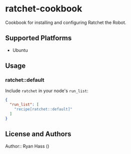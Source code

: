 # ratchet-cookbook

Cookbook for installing and configuring Ratchet the Robot.

## Supported Platforms

- Ubuntu


## Usage

### ratchet::default

Include `ratchet` in your node's `run_list`:

```json
{
  "run_list": [
    "recipe[ratchet::default]"
  ]
}
```

## License and Authors

Author:: Ryan Hass (<ryan a t invalidchecksum d ot n et>)
